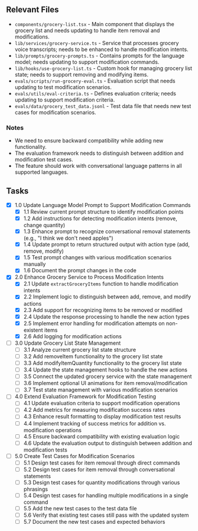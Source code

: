 ## Relevant Files

- `components/grocery-list.tsx` - Main component that displays the grocery list and needs updating to handle item removal and modifications.
- `lib/services/grocery-service.ts` - Service that processes grocery voice transcripts; needs to be enhanced to handle modification intents.
- `lib/prompts/grocery-prompts.ts` - Contains prompts for the language model; needs updating to support modification commands.
- `lib/hooks/use-grocery-list.ts` - Custom hook for managing grocery list state; needs to support removing and modifying items.
- `evals/scripts/run-grocery-eval.ts` - Evaluation script that needs updating to test modification scenarios.
- `evals/utils/eval-criteria.ts` - Defines evaluation criteria; needs updating to support modification criteria.
- `evals/data/grocery_test_data.jsonl` - Test data file that needs new test cases for modification scenarios.

### Notes

- We need to ensure backward compatibility while adding new functionality.
- The evaluation framework needs to distinguish between addition and modification test cases.
- The feature should work with conversational language patterns in all supported languages.

## Tasks

- [x] 1.0 Update Language Model Prompt to Support Modification Commands
  - [x] 1.1 Review current prompt structure to identify modification points
  - [x] 1.2 Add instructions for detecting modification intents (remove, change quantity)
  - [x] 1.3 Enhance prompt to recognize conversational removal statements (e.g., "I think we don't need apples")
  - [x] 1.4 Update prompt to return structured output with action type (add, remove, modify)
  - [x] 1.5 Test prompt changes with various modification scenarios manually
  - [x] 1.6 Document the prompt changes in the code

- [x] 2.0 Enhance Grocery Service to Process Modification Intents
  - [x] 2.1 Update `extractGroceryItems` function to handle modification intents
  - [x] 2.2 Implement logic to distinguish between add, remove, and modify actions
  - [x] 2.3 Add support for recognizing items to be removed or modified
  - [x] 2.4 Update the response processing to handle the new action types
  - [x] 2.5 Implement error handling for modification attempts on non-existent items
  - [x] 2.6 Add logging for modification actions

- [ ] 3.0 Update Grocery List State Management
  - [ ] 3.1 Analyze current grocery list state structure
  - [ ] 3.2 Add removeItem functionality to the grocery list state
  - [ ] 3.3 Add modifyItemQuantity functionality to the grocery list state
  - [ ] 3.4 Update the state management hooks to handle the new actions
  - [ ] 3.5 Connect the updated grocery service with the state management
  - [ ] 3.6 Implement optional UI animations for item removal/modification
  - [ ] 3.7 Test state management with various modification scenarios

- [ ] 4.0 Extend Evaluation Framework for Modification Testing
  - [ ] 4.1 Update evaluation criteria to support modification operations
  - [ ] 4.2 Add metrics for measuring modification success rates
  - [ ] 4.3 Enhance result formatting to display modification test results
  - [ ] 4.4 Implement tracking of success metrics for addition vs. modification operations
  - [ ] 4.5 Ensure backward compatibility with existing evaluation logic
  - [ ] 4.6 Update the evaluation output to distinguish between addition and modification tests

- [ ] 5.0 Create Test Cases for Modification Scenarios
  - [ ] 5.1 Design test cases for item removal through direct commands
  - [ ] 5.2 Design test cases for item removal through conversational statements
  - [ ] 5.3 Design test cases for quantity modifications through various phrasings
  - [ ] 5.4 Design test cases for handling multiple modifications in a single command
  - [ ] 5.5 Add the new test cases to the test data file
  - [ ] 5.6 Verify that existing test cases still pass with the updated system
  - [ ] 5.7 Document the new test cases and expected behaviors
